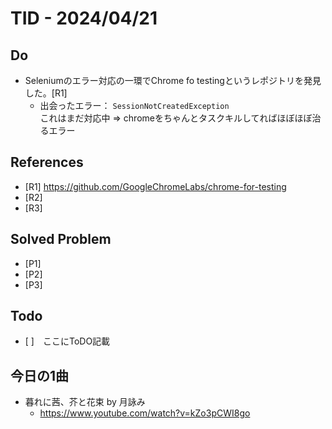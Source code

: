 # TID - 2024/04/21
<!--
## Learnings
- 
- 
-->


## Do
- Seleniumのエラー対応の一環でChrome fo testingというレポジトリを発見した。[R1]
  - 出会ったエラー： `SessionNotCreatedException` <br>
    これはまだ対応中
    ⇒ chromeをちゃんとタスクキルしてればほぼほぼ治るエラー



<!--
## Reflections & Insights
- 
- 
-->

<!--
## Plans for Tomorrow
- 
- 
-->

## References
- [R1] https://github.com/GoogleChromeLabs/chrome-for-testing
- [R2] 
- [R3] 

## Solved Problem
- [P1] 
- [P2] 
- [P3] 


## Todo
- [ ]　ここにToDO記載

## 今日の1曲
- 暮れに茜、芥と花束 by 月詠み
  - https://www.youtube.com/watch?v=kZo3pCWI8go
